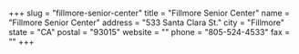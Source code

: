 +++
slug = "fillmore-senior-center"
title = "Fillmore Senior Center"
name = "Fillmore Senior Center"
address = "533 Santa Clara St."
city = "Fillmore"
state = "CA"
postal = "93015"
website = ""
phone = "805-524-4533"
fax = ""
+++
